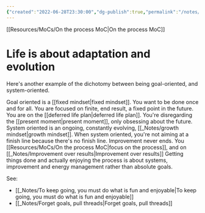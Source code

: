 ```yaml
---
{"created":"2022-06-28T23:30:00","dg-publish":true,"permalink":"/notes/life-is-about-adaptation-and-evolution/","dgPassFrontmatter":true,"updated":"2024-12-22T16:23:57.272+01:00"}
---
```


[[Resources/MoCs/On the process MoC\|On the process MoC]]
# Life is about adaptation and evolution
Here's another example of the dichotomy between being goal-oriented, and system-oriented. 

Goal oriented is a [[fixed mindset\|fixed mindset]]. You want to be done  once and for all. You are focused on finite, end result, a fixed point in the future. You are on the [[deferred life plan\|deferred life plan]]. You're disregarding the [[present moment\|present moment]], only obsessing about the future.
System oriented is an ongoing, constantly evolving, [[_Notes/growth mindset\|growth mindset]]. When system oriented, you're not aiming at a finish line because there's no finish line. Improvement never ends. You [[Resources/MoCs/On the process MoC\|focus on the process]], and on [[_Notes/Improvement over results\|Improvement over results]]
Getting things done and actually enjoying the process is about systems, improvement and energy management rather than absolute goals.

See:
- [[_Notes/To keep going, you must do what is fun and enjoyable\|To keep going, you must do what is fun and enjoyable]]
- [[_Notes/Forget goals, pull threads\|Forget goals, pull threads]]